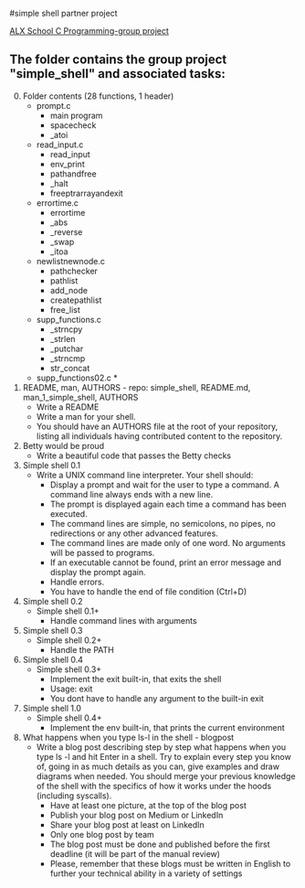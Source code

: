 #simple shell partner project

[ALX School C Programming-group project](https://github.com/corbinenterline1/simple_shell.git)

## The folder contains the group project "simple_shell" and associated tasks:
00. Folder contents (28 functions, 1 header)
	* prompt.c
		* main program
		* spacecheck
		* _atoi
	* read_input.c
		* read_input
		* env_print
		* pathandfree
		* _halt
		* freeptrarrayandexit
	* errortime.c
		* errortime
		* _abs
		* _reverse
		* _swap
		* _itoa
	* newlistnewnode.c
		* pathchecker
		* pathlist
		* add_node
		* createpathlist
		* free_list
	* supp_functions.c
		* _strncpy
		* _strlen
		* _putchar
		* _strncmp
		* str_concat
	* supp_functions02.c
		*  
0. README, man, AUTHORS - repo: simple_shell, README.md, man_1_simple_shell, AUTHORS
	* Write a README
	* Write a man for your shell.
	* You should have an AUTHORS file at the root of your repository, listing all individuals having contributed content to the repository.
1. Betty would be proud
	* Write a beautiful code that passes the Betty checks
3. Simple shell 0.1
	* Write a UNIX command line interpreter.
		Your shell should:
		* Display a prompt and wait for the user to type a command. A command line always ends with a new line.
		* The prompt is displayed again each time a command has been executed.
		* The command lines are simple, no semicolons, no pipes, no redirections or any other advanced features.
		* The command lines are made only of one word. No arguments will be passed to programs.
		* If an executable cannot be found, print an error message and display the prompt again.
		* Handle errors.
		* You have to handle the end of file condition (Ctrl+D)
5. Simple shell 0.2
	* Simple shell 0.1+
		* Handle command lines with arguments
7. Simple shell 0.3
	* Simple shell 0.2+
		* Handle the PATH
8. Simple shell 0.4
	* Simple shell 0.3+
		* Implement the exit built-in, that exits the shell
		* Usage: exit
		* You dont have to handle any argument to the built-in exit
11. Simple shell 1.0
	* Simple shell 0.4+
		* Implement the env built-in, that prints the current environment
22. What happens when you type ls-l in the shell - blogpost
	* Write a blog post describing step by step what happens when you type ls -l and hit Enter in a shell. Try to explain every step you know of, going in as much details as you can, give examples and draw diagrams when needed. You should merge your previous knowledge of the shell with the specifics of how it works under the hoods (including syscalls).
		* Have at least one picture, at the top of the blog post
		* Publish your blog post on Medium or LinkedIn
		* Share your blog post at least on LinkedIn
		* Only one blog post by team
		* The blog post must be done and published before the first deadline (it will be part of the manual review)
		* Please, remember that these blogs must be written in English to further your technical ability in a variety of settings


